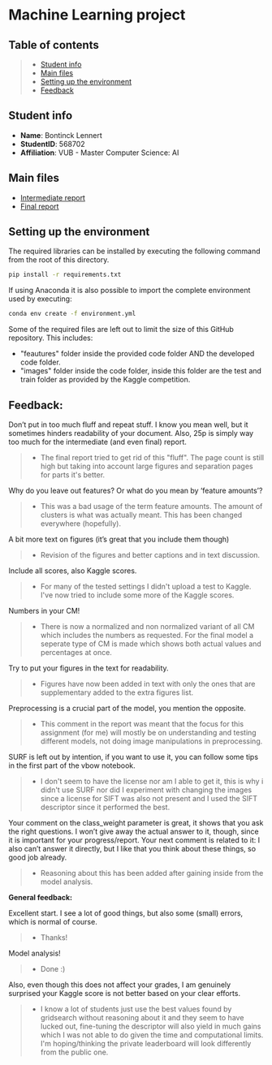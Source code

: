 # Machine Learning project

## Table of contents
> - [Student info]("#student-info")
> - [Main files]("#main-files")
> - [Setting up the environment](#setting-up-the-environment)
> - [Feedback](#feedback)

## Student info
- **Name**: Bontinck Lennert
- **StudentID**: 568702
- **Affiliation**: VUB - Master Computer Science: AI

## Main files
- [Intermediate report](Intermediate_Report_ML_Project_Bontinck_Lennert_568702_VUB.pdf)
- [Final report](Final_Report_ML_Project_Bontinck_Lennert_568702_VUB.pdf)

## Setting up the environment
The required libraries can be installed by executing the following command from the root of this directory.
````bash
pip install -r requirements.txt
````

If using Anaconda it is also possible to import the complete environment used by executing:
````bash
conda env create -f environment.yml
````

Some of the required files are left out to limit the size of this GitHub repository. This includes:
- "feautures"  folder inside the provided code folder AND  the developed code folder.
- "images" folder inside the code folder, inside this folder are the test and train folder as provided by the Kaggle competition. 


## Feedback:

Don’t put in too much fluff and repeat stuff. I know you mean well, but it sometimes hinders readability of your document. Also, 25p is simply way too much for the intermediate (and even final) report.

> - The final report tried to get rid of this "fluff". The page count is still high but taking into account large figures and separation pages for parts it's better.

Why do you leave out features? Or what do you mean by ‘feature amounts’?

> - This was a bad usage of the term feature amounts. The amount of clusters is what was actually meant. This has been changed everywhere (hopefully).

A bit more text on figures (it’s great that you include them though)

> - Revision of the figures and better captions and in text discussion.

Include all scores, also Kaggle scores.

> - For many of the tested settings I didn't upload a test to Kaggle. I've now tried to include some more of the Kaggle scores.

Numbers in your CM!

> - There is now a normalized and non normalized variant of all CM which includes the numbers as requested. For the final model a seperate type of CM is made which shows both actual values and percentages at once.

Try to put your figures in the text for readability.

> - Figures have now been added in text with only the ones that are supplementary added to the extra figures list.

Preprocessing is a crucial part of the model, you mention the opposite.

> - This comment in the report was meant that the focus for this assignment (for me) will mostly be on understanding and testing different models, not doing image manipulations in preprocessing. 

SURF is left out by intention, if you want to use it, you can follow some tips in the first part of the vbow notebook.

> - I don't seem to have the license nor am I able to get it, this is why i didn't use SURF nor did I experiment with changing the images since a license for SIFT was also not present and I used the SIFT descriptor since it performed the best.

Your comment on the class_weight parameter is great, it shows that you ask the right questions. I won’t give away the actual answer to it, though, since it is important for your progress/report. Your next comment is related to it: I also can’t answer it directly, but I like that you think about these things, so good job already.

> - Reasoning about this has been added after gaining inside from the model analysis.


**General feedback:**

Excellent start. I see a lot of good things, but also some (small) errors, which is normal of course.

> - Thanks!

Model analysis! 

> - Done :)

Also, even though this does not affect your grades, I am genuinely surprised your Kaggle score is not better based on your clear efforts.

> - I know a lot of students just use the best values found by gridsearch without reasoning about it and they seem to have lucked out, fine-tuning the descriptor will also yield in much gains which I was not able to do given the time and computational limits. I'm hoping/thinking the private leaderboard will look differently from the public one.
